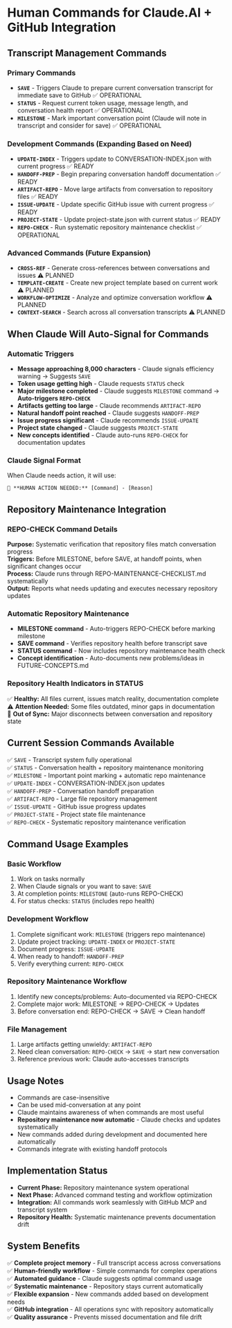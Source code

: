 # Human Commands for Claude.AI + GitHub Integration

## Transcript Management Commands

### Primary Commands
- **`SAVE`** - Triggers Claude to prepare current conversation transcript for immediate save to GitHub ✅ OPERATIONAL
- **`STATUS`** - Request current token usage, message length, and conversation health report ✅ OPERATIONAL  
- **`MILESTONE`** - Mark important conversation point (Claude will note in transcript and consider for save) ✅ OPERATIONAL

### Development Commands (Expanding Based on Need)
- **`UPDATE-INDEX`** - Triggers update to CONVERSATION-INDEX.json with current progress ✅ READY
- **`HANDOFF-PREP`** - Begin preparing conversation handoff documentation ✅ READY
- **`ARTIFACT-REPO`** - Move large artifacts from conversation to repository files ✅ READY
- **`ISSUE-UPDATE`** - Update specific GitHub issue with current progress ✅ READY
- **`PROJECT-STATE`** - Update project-state.json with current status ✅ READY
- **`REPO-CHECK`** - Run systematic repository maintenance checklist ✅ OPERATIONAL

### Advanced Commands (Future Expansion)
- **`CROSS-REF`** - Generate cross-references between conversations and issues ⚠️ PLANNED
- **`TEMPLATE-CREATE`** - Create new project template based on current work ⚠️ PLANNED  
- **`WORKFLOW-OPTIMIZE`** - Analyze and optimize conversation workflow ⚠️ PLANNED
- **`CONTEXT-SEARCH`** - Search across all conversation transcripts ⚠️ PLANNED

## When Claude Will Auto-Signal for Commands

### Automatic Triggers
- **Message approaching 8,000 characters** - Claude signals efficiency warning → Suggests `SAVE`
- **Token usage getting high** - Claude requests `STATUS` check
- **Major milestone completed** - Claude suggests `MILESTONE` command → **Auto-triggers `REPO-CHECK`**
- **Artifacts getting too large** - Claude recommends `ARTIFACT-REPO`
- **Natural handoff point reached** - Claude suggests `HANDOFF-PREP`
- **Issue progress significant** - Claude recommends `ISSUE-UPDATE`
- **Project state changed** - Claude suggests `PROJECT-STATE`
- **New concepts identified** - Claude auto-runs `REPO-CHECK` for documentation updates

### Claude Signal Format
When Claude needs action, it will use:
```
🚨 **HUMAN ACTION NEEDED:** [Command] - [Reason]
```

## Repository Maintenance Integration

### REPO-CHECK Command Details
**Purpose:** Systematic verification that repository files match conversation progress  
**Triggers:** Before MILESTONE, before SAVE, at handoff points, when significant changes occur  
**Process:** Claude runs through REPO-MAINTENANCE-CHECKLIST.md systematically  
**Output:** Reports what needs updating and executes necessary repository updates  

### Automatic Repository Maintenance
- **MILESTONE command** - Auto-triggers REPO-CHECK before marking milestone
- **SAVE command** - Verifies repository health before transcript save  
- **STATUS command** - Now includes repository maintenance health check
- **Concept identification** - Auto-documents new problems/ideas in FUTURE-CONCEPTS.md

### Repository Health Indicators in STATUS
✅ **Healthy:** All files current, issues match reality, documentation complete  
⚠️ **Attention Needed:** Some files outdated, minor gaps in documentation  
🚨 **Out of Sync:** Major disconnects between conversation and repository state  

## Current Session Commands Available
✅ `SAVE` - Transcript system fully operational  
✅ `STATUS` - Conversation health + repository maintenance monitoring  
✅ `MILESTONE` - Important point marking + automatic repo maintenance  
✅ `UPDATE-INDEX` - CONVERSATION-INDEX.json updates  
✅ `HANDOFF-PREP` - Conversation handoff preparation  
✅ `ARTIFACT-REPO` - Large file repository management  
✅ `ISSUE-UPDATE` - GitHub issue progress updates  
✅ `PROJECT-STATE` - Project state file maintenance  
✅ `REPO-CHECK` - Systematic repository maintenance verification  

## Command Usage Examples

### Basic Workflow
1. Work on tasks normally
2. When Claude signals or you want to save: `SAVE`
3. At completion points: `MILESTONE` (auto-runs REPO-CHECK)  
4. For status checks: `STATUS` (includes repo health)

### Development Workflow  
1. Complete significant work: `MILESTONE` (triggers repo maintenance)
2. Update project tracking: `UPDATE-INDEX` or `PROJECT-STATE`
3. Document progress: `ISSUE-UPDATE`
4. When ready to handoff: `HANDOFF-PREP`
5. Verify everything current: `REPO-CHECK`

### Repository Maintenance Workflow
1. Identify new concepts/problems: Auto-documented via REPO-CHECK
2. Complete major work: MILESTONE → REPO-CHECK → Updates
3. Before conversation end: REPO-CHECK → SAVE → Clean handoff

### File Management
1. Large artifacts getting unwieldy: `ARTIFACT-REPO`
2. Need clean conversation: `REPO-CHECK` → `SAVE` → start new conversation
3. Reference previous work: Claude auto-accesses transcripts

## Usage Notes
- Commands are case-insensitive
- Can be used mid-conversation at any point
- Claude maintains awareness of when commands are most useful
- **Repository maintenance now automatic** - Claude checks and updates systematically
- New commands added during development and documented here automatically
- Commands integrate with existing handoff protocols

## Implementation Status
- **Current Phase:** Repository maintenance system operational
- **Next Phase:** Advanced command testing and workflow optimization
- **Integration:** All commands work seamlessly with GitHub MCP and transcript system
- **Repository Health:** Systematic maintenance prevents documentation drift

## System Benefits
✅ **Complete project memory** - Full transcript access across conversations  
✅ **Human-friendly workflow** - Simple commands for complex operations  
✅ **Automated guidance** - Claude suggests optimal command usage  
✅ **Systematic maintenance** - Repository stays current automatically  
✅ **Flexible expansion** - New commands added based on development needs  
✅ **GitHub integration** - All operations sync with repository automatically  
✅ **Quality assurance** - Prevents missed documentation and file drift